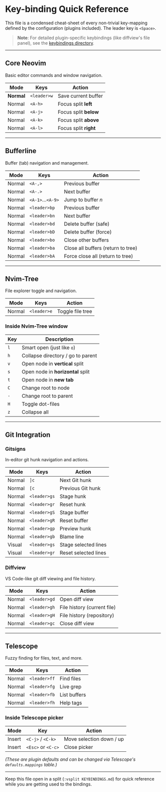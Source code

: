 # Key-binding Quick Reference

This file is a condensed cheat-sheet of every non-trivial key-mapping
defined by the configuration (plugins included).  The leader key is
`<Space>`.

> **Note**: For detailed plugin-specific keybindings (like diffview's file panel),
> see the [keybindings directory](./keybindings/README.md).

---

## Core Neovim

Basic editor commands and window navigation.

| Mode | Keys | Action |
|------|------|--------|
| **Normal** | `<leader>w` | Save current buffer |
| Normal | `<A-h>` | Focus split **left** |
| Normal | `<A-j>` | Focus split **below** |
| Normal | `<A-k>` | Focus split **above** |
| Normal | `<A-l>` | Focus split **right** |

---

## Bufferline

Buffer (tab) navigation and management.

| Mode | Keys | Action |
|------|------|--------|
| Normal | `<A-,>` | Previous buffer |
| Normal | `<A-.>` | Next buffer |
| Normal | `<A-1>`…`<A-9>` | Jump to buffer *n* |
| Normal | `<leader>bp` | Previous buffer |
| Normal | `<leader>bn` | Next buffer |
| Normal | `<leader>bd` | Delete buffer (safe) |
| Normal | `<leader>bD` | Delete buffer (force) |
| Normal | `<leader>bo` | Close other buffers |
| Normal | `<leader>ba` | Close all buffers (return to tree) |
| Normal | `<leader>bA` | Force close all (return to tree) |

---

## Nvim-Tree

File explorer toggle and navigation.

| Mode | Keys | Action |
|------|------|--------|
| Normal | `<leader>e` | Toggle file tree |

### Inside Nvim-Tree window

| Key | Description |
|-----|-------------|
| `l` | Smart open (just like `o`) |
| `h` | Collapse directory / go to parent |
| `v` | Open node in **vertical** split |
| `s` | Open node in **horizontal** split |
| `t` | Open node in **new tab** |
| `C` | Change root to node |
| `-` | Change root to parent |
| `H` | Toggle dot-files |
| `z` | Collapse all |

---

## Git Integration

### Gitsigns

In-editor git hunk navigation and actions.

| Mode | Keys | Action |
|------|------|--------|
| Normal | `]c` | Next Git hunk |
| Normal | `[c` | Previous Git hunk |
| Normal | `<leader>gs` | Stage hunk |
| Normal | `<leader>gr` | Reset hunk |
| Normal | `<leader>gS` | Stage buffer |
| Normal | `<leader>gR` | Reset buffer |
| Normal | `<leader>gp` | Preview hunk |
| Normal | `<leader>gb` | Blame line |
| Visual | `<leader>gs` | Stage selected lines |
| Visual | `<leader>gr` | Reset selected lines |

### Diffview

VS Code-like git diff viewing and file history.

| Mode | Keys | Action |
|------|------|--------|
| Normal | `<leader>gd` | Open diff view |
| Normal | `<leader>gh` | File history (current file) |
| Normal | `<leader>gH` | File history (repository) |
| Normal | `<leader>gc` | Close diff view |

---

## Telescope

Fuzzy finding for files, text, and more.

| Mode | Keys | Action |
|------|------|--------|
| Normal | `<leader>ff` | Find files |
| Normal | `<leader>fg` | Live grep |
| Normal | `<leader>fb` | List buffers |
| Normal | `<leader>fh` | Help tags |

### Inside Telescope picker

| Mode | Key | Action |
|------|-----|--------|
| Insert | `<C-j>` / `<C-k>` | Move selection down / up |
| Insert | `<Esc>` or `<C-c>` | Close picker |

*(These are plugin defaults and can be changed via Telescope's
`defaults.mappings` table.)*

---

Keep this file open in a split (`:vsplit KEYBINDINGS.md`) for quick
reference while you are getting used to the bindings.